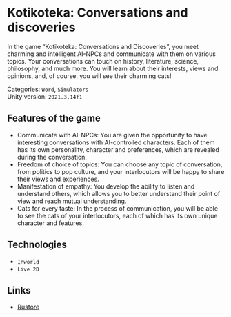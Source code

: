 # Kotikoteka: Conversations and discoveries

In the game “Kotikoteka: Conversations and Discoveries”, you meet charming and intelligent AI-NPCs and communicate with them on various topics. 
Your conversations can touch on history, literature, science, philosophy, and much more. You will learn about their interests, views and opinions, and, of course, you will see their charming cats!

Categories: `Word`, `Simulators`  
Unity version: `2021.3.14f1`

## Features of the game

- Communicate with AI-NPCs: You are given the opportunity to have interesting conversations with AI-controlled characters. Each of them has its own personality, character and preferences, which are revealed during the conversation.
- Freedom of choice of topics: You can choose any topic of conversation, from politics to pop culture, and your interlocutors will be happy to share their views and experiences.
- Manifestation of empathy: You develop the ability to listen and understand others, which allows you to better understand their point of view and reach mutual understanding.
- Cats for every taste: In the process of communication, you will be able to see the cats of your interlocutors, each of which has its own unique character and features.

## Technologies

- `Inworld`
- `Live 2D`

## Links

- [Rustore](https://apps.rustore.ru/app/com.PeepIsAliveGames.KotikotekaConversationsanddiscoveries)
